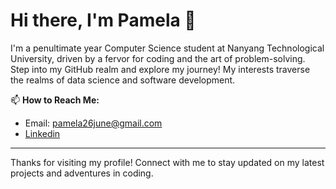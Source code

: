 # Hi there, I'm Pamela 👋

I'm a penultimate year Computer Science student at Nanyang Technological University, driven by a fervor for coding and the art of problem-solving. Step into my GitHub realm and explore my journey! My interests traverse the realms of data science and software development.

📫 **How to Reach Me:**
- Email: pamela26june@gmail.com
- [Linkedin](https://www.linkedin.com/in/pamela-lee-53560b185/)

---

Thanks for visiting my profile! Connect with me to stay updated on my latest projects and adventures in coding.
